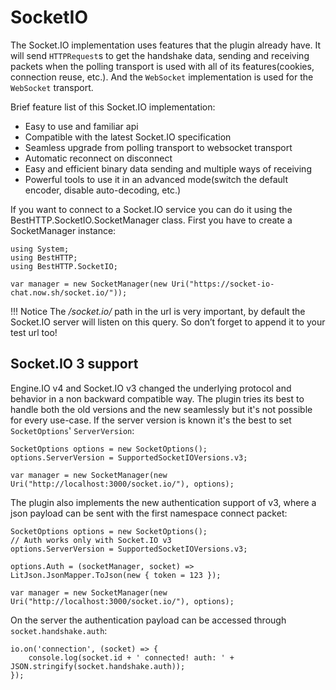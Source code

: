 # SocketIO

The Socket.IO implementation uses features that the plugin already have. It will send `HTTPRequest`s to get the handshake data, sending and receiving packets when the polling transport is used with all of its features(cookies, connection reuse, etc.). And the `WebSocket` implementation is used for the `WebSocket` transport.

Brief feature list of this Socket.IO implementation:

- Easy to use and familiar api
- Compatible with the latest Socket.IO specification
- Seamless upgrade from polling transport to websocket transport
- Automatic reconnect on disconnect
- Easy and efficient binary data sending and multiple ways of receiving
- Powerful tools to use it in an advanced mode(switch the default encoder, disable auto-decoding, etc.)

If you want to connect to a Socket.IO service you can do it using the BestHTTP.SocketIO.SocketManager class. First you have to create a SocketManager instance:

```language-csharp
using System;
using BestHTTP;
using BestHTTP.SocketIO;

var manager = new SocketManager(new Uri("https://socket-io-chat.now.sh/socket.io/"));
```

!!! Notice
	The */socket.io/* path in the url is very important, by default the Socket.IO server will listen on this query. So don’t forget to append it to your test url too!
	
## Socket.IO 3 support

Engine.IO v4 and Socket.IO v3 changed the underlying protocol and behavior in a non backward compatible way. The plugin tries its best to handle both the old versions and the new seamlessly but it's not possible for every use-case. If the server version is known it's the best to set `SocketOptions`' `ServerVersion`:

```language-csharp
SocketOptions options = new SocketOptions();
options.ServerVersion = SupportedSocketIOVersions.v3;

var manager = new SocketManager(new Uri("http://localhost:3000/socket.io/"), options);
```

The plugin also implements the new authentication support of v3, where a json payload can be sent with the first namespace connect packet:

```language-csharp
SocketOptions options = new SocketOptions();
// Auth works only with Socket.IO v3
options.ServerVersion = SupportedSocketIOVersions.v3;

options.Auth = (socketManager, socket) => LitJson.JsonMapper.ToJson(new { token = 123 });

var manager = new SocketManager(new Uri("http://localhost:3000/socket.io/"), options);
```

On the server the authentication payload can be accessed through `socket.handshake.auth`:

```language-csharp
io.on('connection', (socket) => {
    console.log(socket.id + ' connected! auth: ' + JSON.stringify(socket.handshake.auth));
});
```